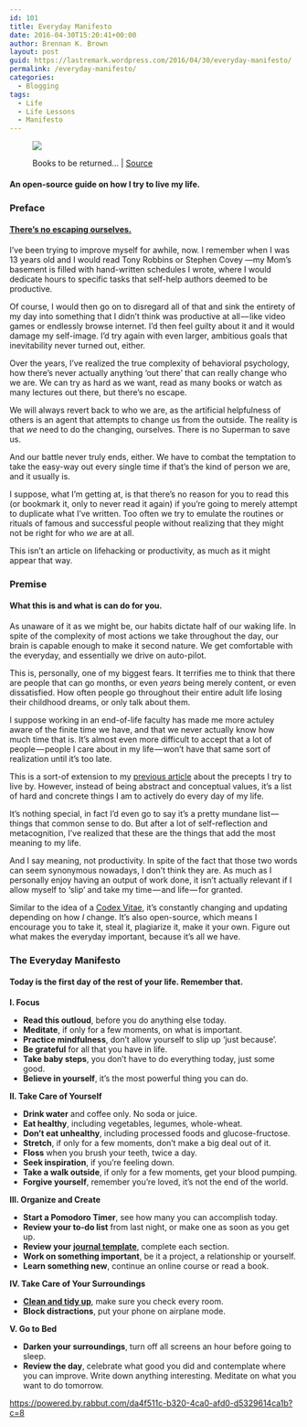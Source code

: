 ```yaml
---
id: 101
title: Everyday Manifesto
date: 2016-04-30T15:20:41+00:00
author: Brennan K. Brown
layout: post
guid: https://lastremark.wordpress.com/2016/04/30/everyday-manifesto/
permalink: /everyday-manifesto/
categories:
  - Blogging
tags:
  - Life
  - Life Lessons
  - Manifesto
---
```


<figure class="wp-caption"> 

<img data-width="2810" data-height="1689" src="https://cdn-images-1.medium.com/max/2560/1*qj4-mO3Y1D5pWQJ0VDlWXQ.jpeg" /> <figcaption class="wp-caption-text">Books to be returned… | <a href="https://www.flickr.com/photos/hashir/936394705" target="_blank" rel="noopener noreferrer">Source</a></figcaption></figure> 

#### An open-source guide on how I try to live my life.



### Preface

#### <a href="https://medium.com/everyday-essays/you-can-t-escape-it-355462d68833#.t6s71c3l6" target="_blank" rel="noopener noreferrer">There’s no escaping ourselves.</a>

<span>I’</span>ve been trying to improve myself for awhile, now. I remember when I was 13 years old and I would read Tony Robbins or Stephen Covey —my Mom’s basement is filled with hand-written schedules I wrote, where I would dedicate hours to specific tasks that self-help authors deemed to be productive.

Of course, I would then go on to disregard all of that and sink the entirety of my day into something that I didn’t think was productive at all — like video games or endlessly browse internet. I’d then feel guilty about it and it would damage my self-image. I’d try again with even larger, ambitious goals that inevitability never turned out, either.

Over the years, I’ve realized the true complexity of behavioral psychology, how there’s never actually anything ‘out there’ that can really change who we are. We can try as hard as we want, read as many books or watch as many lectures out there, but there’s no escape.

We will always revert back to who we are, as the artificial helpfulness of others is an agent that attempts to change us from the outside. The reality is that _we_ need to do the changing, ourselves. There is no Superman to save us.

And our battle never truly ends, either. We have to combat the temptation to take the easy-way out every single time if that’s the kind of person we are, and it usually is.

I suppose, what I’m getting at, is that there’s no reason for you to read this (or bookmark it, only to never read it again) if you’re going to merely attempt to duplicate what I’ve written. Too often we try to emulate the routines or rituals of famous and successful people without realizing that they might not be right for who _we_ are at all.

This isn’t an article on lifehacking or productivity, as much as it might appear that way.



### Premise

#### What this is and what is can do for you.

<span>As</span> unaware of it as we might be, our habits dictate half of our waking life. In spite of the complexity of most actions we take throughout the day, our brain is capable enough to make it second nature. We get comfortable with the everyday, and essentially we drive on auto-pilot.

This is, personally, one of my biggest fears. It terrifies me to think that there are people that can go months, or even _years_ being merely content, or even dissatisfied. How often people go throughout their entire adult life losing their childhood dreams, or only talk about them.

I suppose working in an end-of-life faculty has made me more actuley aware of the finite time we have, and that we never actually know how much time that is. It’s almost even more difficult to accept that a lot of people — people I care about in my life — won’t have that same sort of realization until it’s too late.

This is a sort-of extension to my <a href="https://medium.com/everyday-essays/the-way-of-walking-alone-b9d77d325f99#.chbbk03n8" target="_blank" rel="noopener noreferrer">previous article</a> about the precepts I try to live by. However, instead of being abstract and conceptual values, it’s a list of hard and concrete things I am to actively do every day of my life.

It’s nothing special, in fact I’d even go to say it’s a pretty mundane list — things that common sense to do. But after a lot of self-reflection and metacognition, I’ve realized that these are the things that add the most meaning to my life.

And I say meaning, not productivity. In spite of the fact that those two words can seem synonymous nowadays, I don’t think they are. As much as I personally enjoy having an output of work done, it isn’t actually relevant if I allow myself to ‘slip’ and take my time — and life — for granted.

Similar to the idea of a <a href="http://wayoftheduck.com/codex-vitae" target="_blank" rel="noopener noreferrer">Codex Vitae</a>, it’s constantly changing and updating depending on how _I_ change. It’s also open-source, which means I encourage you to take it, steal it, plagiarize it, make it your own. Figure out what makes the everyday important, because it’s all we have.

### The Everyday Manifesto

#### Today is the first day of the rest of your life. Remember that.

<b>I. Focus</b>

  * <b>Read this outloud</b>, before you do anything else today.
  * <b>Meditate</b>, if only for a few moments, on what is important.
  * <b>Practice mindfulness</b>, don’t allow yourself to slip up ‘just because’.
  * <b>Be grateful</b> for all that you have in life.
  * <b>Take baby steps</b>, you don’t have to do everything today, just some good.
  * <b>Believe in yourself</b>, it’s the most powerful thing you can do.

<b>II. Take Care of Yourself</b>

  * <b>Drink water</b> and coffee only. No soda or juice.
  * <b>Eat healthy</b>, including vegetables, legumes, whole-wheat.
  * <b>Don’t eat unhealthy</b>, including processed foods and glucose-fructose.
  * <b>Stretch</b>, if only for a few moments, don’t make a big deal out of it.
  * <b>Floss</b> when you brush your teeth, twice a day.
  * <b>Seek inspiration</b>, if you’re feeling down.
  * <b>Take a walk outside</b>, if only for a few moments, get your blood pumping.
  * <b>Forgive yourself</b>, remember you’re loved, it’s not the end of the world.

<b>III. Organize and Create</b>

  * <b>Start a Pomodoro Timer</b>, see how many you can accomplish today.
  * <b>Review your to-do list</b> from last night, or make one as soon as you get up.
  * <b>Review your</b> <a href="https://medium.com/everyday-essays/16-rules-of-journaling-i-ve-learned-after-5-years-2b70dbac4328#.lkv8j6npl" target="_blank" rel="noopener noreferrer"><strong>journal template</strong></a>, complete each section.
  * <b>Work on something important</b>, be it a project, a relationship or yourself.
  * <b>Learn something new</b>, continue an online course or read a book.

<b>IV. Take Care of Your Surroundings</b>

  * <a href="https://medium.com/everyday-essays/zen-of-housekeeping-cfd37efb744d#.8ro0dboxf" target="_blank" rel="noopener noreferrer"><strong>Clean and tidy up</strong></a>, make sure you check every room.
  * <b>Block distractions</b>, put your phone on airplane mode.

<b>V. Go to Bed</b>

  * <b>Darken your surroundings</b>, turn off all screens an hour before going to sleep.
  * <b>Review the day</b>, celebrate what good you did and contemplate where you can improve. Write down anything interesting. Meditate on what you want to do tomorrow.



<https://powered.by.rabbut.com/da4f511c-b320-4ca0-afd0-d5329614ca1b?c=8>